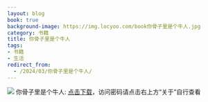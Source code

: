 ```yaml
---
layout: blog
book: true
background-image: https://img.locyoo.com/book你骨子里是个牛人.jpg
category: 书籍
title: 你骨子里是个牛人
tags:
- 书籍
- 生活
redirect_from:
  - /2024/03/你骨子里是个牛人/
---
```

![](https://img.locyoo.com/book你骨子里是个牛人.jpg)
你骨子里是个牛人: <a name = "ref1" href="https://url18.ctfile.com/f/50983618-1345419133-2bbbc9?p=3619">点击下载</a>，访问密码请点击右上方“关于”自行查看
